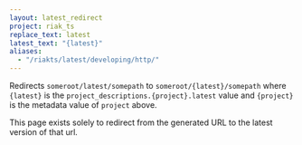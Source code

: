 ```yaml
---
layout: latest_redirect
project: riak_ts
replace_text: latest
latest_text: "{latest}"
aliases:
  - "/riakts/latest/developing/http/"
---
```


Redirects `someroot/latest/somepath` to `someroot/{latest}/somepath` 
where `{latest}` is the `project_descriptions.{project}.latest` value
and `{project}` is the metadata value of `project` above.

This page exists solely to redirect from the generated URL to the latest version of
that url.




